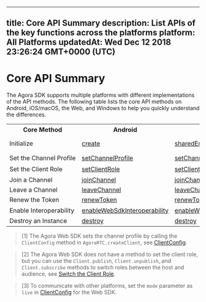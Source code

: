 
---
title: Core API Summary
description: List APIs of the key functions across the platforms
platform: All Platforms
updatedAt: Wed Dec 12 2018 23:26:24 GMT+0000 (UTC)
---
# Core API Summary
The Agora SDK supports multiple platforms with different implementations of the API methods. The following table lists the core API methods on Android, iOS/macOS, the Web, and Windows to help you quickly understand the differences.

<table>
  <tr>
    <th>Core Method</th>
    <th>Android</th>
    <th>iOS/macOS</th>
    <th>The Web</th>
    <th>Windows</th>
  </tr>
  <tr>
    <td>Initialize</td>
    <td><a href="https://docs.agora.io/en/Voice/API%20Reference/java/classio_1_1agora_1_1rtc_1_1_rtc_engine.html#a35466f690d0a9332f24ea8280021d5ed">create</a></td>
    <td><a href="https://docs.agora.io/en/Voice/API%20Reference/oc/Classes/AgoraRtcEngineKit.html#//api/name/sharedEngineWithAppId:delegate:">sharedEngineWithAppId</a></td>
    <td><a href="https://docs.agora.io/en/Voice/API%20Reference/web/globals.html#createclient">AgoraRTC.createClient</a><br><a href="https://docs.agora.io/en/Voice/API%20Reference/web/interfaces/agorartc.client.html#init">Client.init</a></td>
    <td><a href="https://docs.agora.io/en/Voice/API%20Reference/cpp/group__create_agora_rtc_engine.html">createAgoraRtcEngine</a><br><a href="https://docs.agora.io/en/Voice/API%20Reference/cpp/classagora_1_1rtc_1_1_i_rtc_engine.html#ac71db65e66942e4e0a0550e95c16890f">initialize</a></td>
  </tr>
  <tr>
    <td nowrap="nowrap">Set the Channel Profile</td>
    <td><a href="https://docs.agora.io/en/Voice/API%20Reference/java/classio_1_1agora_1_1rtc_1_1_rtc_engine.html#a1bfb76eb4365b8b97648c3d1b69f2bd6">setChannelProfile</a></td>
    <td><a href="https://docs.agora.io/en/Voice/API%20Reference/oc/Classes/AgoraRtcEngineKit.html#//api/name/setChannelProfile:">setChannelProfile</a></td>
    <td><a href="https://docs.agora.io/en/Voice/API%20Reference/web/globals.html#createclient">AgoraRTC.createClient</a><sup>[1]</sup></td>
    <td><a href="https://docs.agora.io/en/Voice/API%20Reference/cpp/classagora_1_1rtc_1_1_i_rtc_engine.html#aab53788c74da25080bad61f0525d12ae">setChannelProfile</a></td>
  </tr>
  <tr>
    <td>Set the Client Role</td>
    <td><a href="https://docs.agora.io/en/Voice/API%20Reference/java/classio_1_1agora_1_1rtc_1_1_rtc_engine.html#aa2affa28a23d44d18b6889fba03f47ec">setClientRole</a></td>
    <td><a href="https://docs.agora.io/en/Voice/API%20Reference/oc/Classes/AgoraRtcEngineKit.html#//api/name/setClientRole:">setClientRole</a></td>
    <td>N/A<sup>[2]</sup></td>
    <td><a href="https://docs.agora.io/en/Voice/API%20Reference/cpp/classagora_1_1rtc_1_1_i_rtc_engine.html#a89ca6a15d5a388f3c82038e74bad4040">setClientRole</a></td>
  </tr>
  <tr>
    <td>Join a Channel</td>
    <td><a href="https://docs.agora.io/en/Voice/API%20Reference/java/classio_1_1agora_1_1rtc_1_1_rtc_engine.html#a8b308c9102c08cb8dafb4672af1a3b4c">joinChannel</a></td>
    <td><a href="https://docs.agora.io/en/Voice/API%20Reference/oc/Classes/AgoraRtcEngineKit.html#//api/name/joinChannelByToken:channelId:info:uid:joinSuccess:">joinChannelByToken</a></td>
    <td><a href="https://docs.agora.io/en/Voice/API%20Reference/web/interfaces/agorartc.client.html#join">Client.join</a></td>
    <td><a href="https://docs.agora.io/en/Voice/API%20Reference/cpp/classagora_1_1rtc_1_1_i_rtc_engine.html#adc937172e59bd2695ea171553a88188c">joinChannel</a></td>
  </tr>
  <tr>
    <td>Leave a Channel</td>
    <td><a href="https://docs.agora.io/en/Voice/API%20Reference/java/classio_1_1agora_1_1rtc_1_1_rtc_engine.html#a2929e4a46d5342b68d0deb552c29d597">leaveChannel</a></td>
    <td><a href="https://docs.agora.io/en/Voice/API%20Reference/oc/Classes/AgoraRtcEngineKit.html#//api/name/leaveChannel:">leaveChannel</a></td>
    <td><a href="https://docs.agora.io/en/Voice/API%20Reference/web/interfaces/agorartc.client.html#leave">Client.leave</a></td>
    <td><a href="https://docs.agora.io/en/Voice/API%20Reference/cpp/classagora_1_1rtc_1_1_i_rtc_engine.html#a51c12d209373650638bfd82e28777081">leaveChannel</a></td>
  </tr>
  <tr>
    <td>Renew the Token</td>
    <td><a href="https://docs.agora.io/en/Voice/API%20Reference/java/classio_1_1agora_1_1rtc_1_1_rtc_engine.html#af1428905e5778a9ca209f64592b5bf80">renewToken</a></td>
    <td><a href="https://docs.agora.io/en/Voice/API%20Reference/oc/Classes/AgoraRtcEngineKit.html#//api/name/renewToken:">renewToken</a></td>
    <td><a href="https://docs.agora.io/en/Voice/API%20Reference/web/interfaces/agorartc.client.html#renewtoken">Client.renewToken</a></td>
    <td><a href="https://docs.agora.io/en/Voice/API%20Reference/cpp/classagora_1_1rtc_1_1_i_rtc_engine.html#a8f25b5ff97e2a070a69102e379295739">renewToken</a></td>
  </tr>
  <tr>
    <td>Enable Interoperability</td>
    <td><a href="https://docs.agora.io/en/Voice/API%20Reference/java/classio_1_1agora_1_1rtc_1_1_rtc_engine.html#a49636ee063476d7c3da533668771fa03">enableWebSdkInteroperability</a></td>
    <td><a href="https://docs.agora.io/en/Voice/API%20Reference/oc/Classes/AgoraRtcEngineKit.html#//api/name/enableWebSdkInteroperability:">enableWebSdkInteroperability</a></td>
    <td>N/A<sup>[3]</sup></td>
    <td><a href="https://docs.agora.io/en/Voice/API%20Reference/cpp/classagora_1_1rtc_1_1_rtc_engine_parameters.html#a5b82667e75a8f299a60b9b7968da48de">enableWebSdkInteroperability</a></td>
  </tr>
  <tr>
    <td>Destroy an Instance</td>
    <td><a href="https://docs.agora.io/en/Voice/API%20Reference/java/classio_1_1agora_1_1rtc_1_1_rtc_engine.html#afb808cdc9025a77af7dd2bce98311bfe">destroy</a></td>
    <td><a href="https://docs.agora.io/en/Voice/API%20Reference/oc/Classes/AgoraRtcEngineKit.html#//api/name/destroy">destroy</a></td>
    <td>N/A</td>
    <td><a href="https://docs.agora.io/en/Voice/API%20Reference/cpp/classagora_1_1rtc_1_1_i_rtc_engine.html#afe4804c1f53bfee301c0960fda006c47">release</a></td>
  </tr>
</table>

> [1] The Agora Web SDK sets the channel profile by calling the `ClientConfig` method in `AgoraRTC.createClient`, see [ClientConfig](https://docs.agora.io/en/Voice/API%20Reference/web/interfaces/agorartc.clientconfig.html).

> [2] The Agora Web SDK does not have a method to set the client role, but you can use the `Client.publish`, `Client.unpublish`, and `Client.subscribe` methods to switch roles between the host and audience, see [Switch the Client Role](../../en/Voice/role_web.md).

> [3] To communicate with other platforms, set the `mode` parameter as `live` in [ClientConfig](https://docs.agora.io/en/Voice/API%20Reference/web/interfaces/agorartc.clientconfig.html) for the Web SDK.
